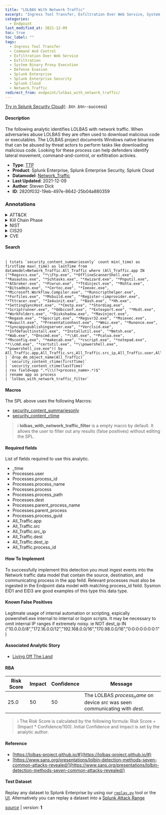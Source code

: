 ```yaml
---
title: "LOLBAS With Network Traffic"
excerpt: "Ingress Tool Transfer, Exfiltration Over Web Service, System Binary Proxy Execution"
categories:
  - Endpoint
last_modified_at: 2021-12-09
toc: true
toc_label: ""
tags:
  - Ingress Tool Transfer
  - Command And Control
  - Exfiltration Over Web Service
  - Exfiltration
  - System Binary Proxy Execution
  - Defense Evasion
  - Splunk Enterprise
  - Splunk Enterprise Security
  - Splunk Cloud
  - Network_Traffic
redirect_from: endpoint/lolbas_with_network_traffic/
---
```




[Try in Splunk Security Cloud](https://www.splunk.com/en_us/cyber-security.html){: .btn .btn--success}

#### Description

The following analytic identifies LOLBAS with network traffic. When adversaries abuse LOLBAS they are often used to download malicious code or executables. The LOLBAS project documents Windows native binaries that can be abused by threat actors to perform tasks like downloading malicious code. Looking for these process can help defenders identify lateral movement, command-and-control, or exfiltration activies.

- **Type**: [TTP](https://github.com/splunk/security_content/wiki/Detection-Analytic-Types)
- **Product**: Splunk Enterprise, Splunk Enterprise Security, Splunk Cloud
- **Datamodel**: [Network_Traffic](https://docs.splunk.com/Documentation/CIM/latest/User/NetworkTraffic)
- **Last Updated**: 2021-12-09
- **Author**: Steven Dick
- **ID**: 2820f032-19eb-497e-8642-25b04a880359

### Annotations
<details>
  <summary>ATT&CK</summary>

<div markdown="1">

#### [ATT&CK](https://attack.mitre.org/)

| ID          | Technique   | Tactic         |
| ----------- | ----------- |--------------- |
| [T1105](https://attack.mitre.org/techniques/T1105/) | Ingress Tool Transfer | Command And Control |

| [T1567](https://attack.mitre.org/techniques/T1567/) | Exfiltration Over Web Service | Exfiltration |

| [T1218](https://attack.mitre.org/techniques/T1218/) | System Binary Proxy Execution | Defense Evasion |

</div>
</details>


<details>
  <summary>Kill Chain Phase</summary>

<div markdown="1">

* Command and Control
* Actions On Objectives
* Exploitation


</div>
</details>


<details>
  <summary>NIST</summary>

<div markdown="1">

* DE.CM



</div>
</details>

<details>
  <summary>CIS20</summary>

<div markdown="1">

* CIS 13



</div>
</details>

<details>
  <summary>CVE</summary>

<div markdown="1">


</div>
</details>


#### Search

```

| tstats `security_content_summariesonly` count min(_time) as firstTime max(_time) as lastTime from datamodel=Network_Traffic.All_Traffic where (All_Traffic.app IN ("*Regsvcs.exe", "*\\Ftp.exe", "*OfflineScannerShell.exe", "*Rasautou.exe", "*Schtasks.exe", "*Xwizard.exe", "*Pnputil.exe", "*Atbroker.exe", "*Pcwrun.exe", "*Ttdinject.exe", "*Mshta.exe", "*Bitsadmin.exe", "*Certoc.exe", "*Ieexec.exe", "*Microsoft.Workflow.Compiler.exe", "*Runscripthelper.exe", "*Forfiles.exe", "*Msbuild.exe", "*Register-cimprovider.exe", "*Tttracer.exe", "*Ie4uinit.exe", "*Bash.exe", "*Hh.exe", "*SettingSyncHost.exe", "*Cmstp.exe", "*Stordiag.exe", "*Scriptrunner.exe", "*Odbcconf.exe", "*Extexport.exe", "*Msdt.exe", "*WorkFolders.exe", "*Diskshadow.exe", "*Mavinject.exe", "*Regasm.exe", "*Gpscript.exe", "*Regsvr32.exe", "*Msiexec.exe", "*Wuauclt.exe", "*Presentationhost.exe", "*Wmic.exe", "*Runonce.exe", "*Syncappvpublishingserver.exe", "*Verclsid.exe", "*Infdefaultinstall.exe", "*Installutil.exe", "*Netsh.exe", "*Wab.exe", "*Dnscmd.exe", "*\\At.exe", "*Pcalua.exe", "*Msconfig.exe", "*makecab.exe", "*cscript.exe", "*notepad.exe", "*\\cmd.exe", "*certutil.exe", "*\\powershell.exe", "*powershell_ise.exe")) by All_Traffic.app,All_Traffic.src,All_Traffic.src_ip,All_Traffic.user,All_Traffic.dest,All_Traffic.dest_ip 
| `drop_dm_object_name(All_Traffic)` 
| `security_content_ctime(firstTime)` 
| `security_content_ctime(lastTime)` 
| rex field=app ".*\\\(?<process_name>.*)$" 
| rename app as process 
| `lolbas_with_network_traffic_filter`
```

#### Macros
The SPL above uses the following Macros:
* [security_content_summariesonly](https://github.com/splunk/security_content/blob/develop/macros/security_content_summariesonly.yml)
* [security_content_ctime](https://github.com/splunk/security_content/blob/develop/macros/security_content_ctime.yml)

> :information_source:
> **lolbas_with_network_traffic_filter** is a empty macro by default. It allows the user to filter out any results (false positives) without editing the SPL.



#### Required fields
List of fields required to use this analytic.
* _time
* Processes.user
* Processes.process_id
* Processes.process_name
* Processes.process
* Processes.process_path
* Processes.dest
* Processes.parent_process_name
* Processes.parent_process
* Processes.process_guid
* All_Traffic.app
* All_Traffic.src
* All_Traffic.src_ip
* All_Traffic.dest
* All_Traffic.dest_ip
* All_Traffic.process_id



#### How To Implement
To successfully implement this detection you must ingest events into the Network traffic data model that contain the source, destination, and communicating process in the app feild. Relevant processes must also be ingested in the Endpoint data model with matching process_id feild. Sysmon EID1 and EID3 are good examples of this type this data type.
#### Known False Positives
Legitmate usage of internal automation or scripting, espically powershell.exe internal to internal or logon scripts. It may be necessary to omit internal IP ranges if extremely noisy. ie NOT dest_ip IN (&#34;10.0.0.0/8&#34;,&#34;172.16.0.0/12&#34;,&#34;192.168.0.0/16&#34;,&#34;170.98.0.0/16&#34;,&#34;0:0:0:0:0:0:0:1&#34;) 

#### Associated Analytic Story
* [Living Off The Land](/stories/living_off_the_land)




#### RBA

| Risk Score  | Impact      | Confidence   | Message      |
| ----------- | ----------- |--------------|--------------|
| 25.0 | 50 | 50 | The LOLBAS $process_name$ on device $src$ was seen communicating with $dest$. |


> :information_source:
> The Risk Score is calculated by the following formula: Risk Score = (Impact * Confidence/100). Initial Confidence and Impact is set by the analytic author.


#### Reference

* [https://lolbas-project.github.io/#](https://lolbas-project.github.io/#)
* [https://www.sans.org/presentations/lolbin-detection-methods-seven-common-attacks-revealed/](https://www.sans.org/presentations/lolbin-detection-methods-seven-common-attacks-revealed/)



#### Test Dataset
Replay any dataset to Splunk Enterprise by using our [`replay.py`](https://github.com/splunk/attack_data#using-replaypy) tool or the [UI](https://github.com/splunk/attack_data#using-ui).
Alternatively you can replay a dataset into a [Splunk Attack Range](https://github.com/splunk/attack_range#replay-dumps-into-attack-range-splunk-server)




[*source*](https://github.com/splunk/security_content/tree/develop/detections/endpoint/lolbas_with_network_traffic.yml) \| *version*: **1**